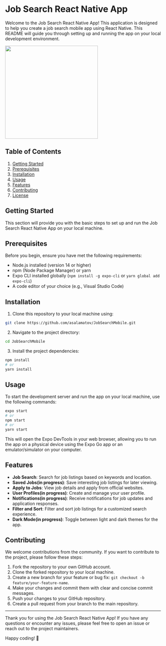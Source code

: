 # Job Search React Native App

Welcome to the Job Search React Native App! This application is designed to help you create a job search mobile app using React Native. This README will guide you through setting up and running the app on your local development environment.

<img src="./assets/images/demo.gif" width="300">


## Table of Contents

1. [Getting Started](#getting-started)
2. [Prerequisites](#prerequisites)
3. [Installation](#installation)
4. [Usage](#usage)
5. [Features](#features)
6. [Contributing](#contributing)
7. [License](#license)

## Getting Started

This section will provide you with the basic steps to set up and run the Job Search React Native App on your local machine.

## Prerequisites

Before you begin, ensure you have met the following requirements:

- Node.js installed (version 14 or higher)
- npm (Node Package Manager) or yarn
- Expo CLI installed globally (`npm install -g expo-cli` or `yarn global add expo-cli`)
- A code editor of your choice (e.g., Visual Studio Code)

## Installation

1. Clone this repository to your local machine using:

```bash
git clone https://github.com/asalamatov/JobSearchMobile.git
```

2. Navigate to the project directory:

```bash
cd JobSearchMobile
```

3. Install the project dependencies:

```bash
npm install
# or
yarn install
```

## Usage

To start the development server and run the app on your local machine, use the following commands:

```bash
expo start
# or
npm start
# or
yarn start
```

This will open the Expo DevTools in your web browser, allowing you to run the app on a physical device using the Expo Go app or an emulator/simulator on your computer.

## Features

- **Job Search**: Search for job listings based on keywords and location.
- **Saved Jobs(in progress)**: Save interesting job listings for later viewing.
- **Apply to Jobs**: View job details and apply from official websites.
- **User Profiles(in progress)**: Create and manage your user profile.
- **Notifications(in progress)**: Receive notifications for job updates and application responses.
- **Filter and Sort**: Filter and sort job listings for a customized search experience.
- **Dark Mode(in progress)**: Toggle between light and dark themes for the app.

## Contributing

We welcome contributions from the community. If you want to contribute to the project, please follow these steps:

1. Fork the repository to your own GitHub account.
2. Clone the forked repository to your local machine.
3. Create a new branch for your feature or bug fix: `git checkout -b feature/your-feature-name`.
4. Make your changes and commit them with clear and concise commit messages.
5. Push your changes to your GitHub repository.
6. Create a pull request from your branch to the main repository.

<!-- ## License

This project is licensed under the MIT License - see the [LICENSE](LICENSE) file for details. -->

---

Thank you for using the Job Search React Native App! If you have any questions or encounter any issues, please feel free to open an issue or reach out to the project maintainers.

Happy coding! 🚀
